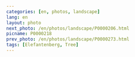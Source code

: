 ```yaml
---
categories: [en, photos, landscape]
lang: en
layout: photo
next_photo: /en/photos/landscape/P0000206.html
picname: P0000218
prev_photo: /en/photos/landscape/P0000273.html
tags: [Elefantenberg, Tree]
---
```

